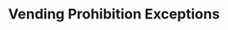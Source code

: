 ---
area_of_interest: null
category:
- Economy
- Environment
- Food
- Planning / Zoning
created: '2023-06-30T03:56:30.894181'
license: City of Philadelphia License
maintainer: ligisteam@phila.gov
maintainer_email: ligisteam@phila.gov
maintainer_link: null
maintainer_phone: null
notes: A layer providing exceptions to the vending prohibition streets layer as indicated by the City of Philadelphia's legislative process. Features represent streets or intersections whereby the City has made exceptions to certain or all vending restrictions. Specific exception parameters are summarized in the "REMARKS" column and can be found in full detail by accessing specific sections/subsections of the Philadelphia Code.
opendataphilly_rating: null
organization: City of Philadelphia
resources:
- description: ''
  format: CSV
  name: Vending Prohibition Exceptions (CSV)
  url: https://opendata.arcgis.com/api/v3/datasets/e37198b7636d45bd8e5b110d9d905d23_0/downloads/data?format=csv&spatialRefId=4326&where=1%3D1
- description: ''
  format: SHP
  name: Vending Prohibition Exceptions (SHP)
  url: 	https://opendata.arcgis.com/api/v3/datasets/e37198b7636d45bd8e5b110d9d905d23_0/downloads/data?format=shp&spatialRefId=4326&where=1%3D1
- description: ''
  format: GeoJSON
  name: Vending Prohibition Exceptions (GeoJSON)
  url: https://opendata.arcgis.com/api/v3/datasets/e37198b7636d45bd8e5b110d9d905d23_0/downloads/data?format=geojson&spatialRefId=4326&where=1%3D1
- description: ''
  format: API
  name: Vending Prohibition Exceptions (API)
  url: https://services.arcgis.com/fLeGjb7u4uXqeF9q/arcgis/rest/services/Vending_Prohibition_Exceptions/FeatureServer/0/query?outFields=*&where=1%3D1
- description: ''
  format: HTML
  name: Vending Prohibition Exceptions (Metadata)
  url: https://metadata.phila.gov/#home/datasetdetails/63ea7b833a6d260011344674/representationdetails/63ea7b833a6d260011344683/
schema: philadelphia
source: ''
title: Vending Prohibition Exceptions
---
